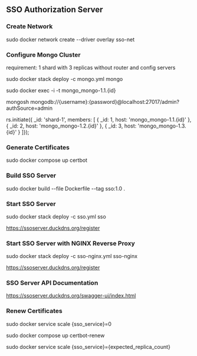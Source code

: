 ## SSO Authorization Server

### Create Network
sudo docker network create --driver overlay sso-net

### Configure Mongo Cluster
requirement: 1 shard with 3 replicas without router and config servers

sudo docker stack deploy -c mongo.yml mongo

sudo docker exec -i -t mongo_mongo-1.1.{id}

mongosh mongodb://{username}:{password}@localhost:27017/admin?authSource=admin

rs.initiate({ _id: 'shard-1', members: [
        { _id: 1, host: 'mongo_mongo-1.1.{id}' },
        { _id: 2, host: 'mongo_mongo-1.2.{id}' },
        { _id: 3, host: 'mongo_mongo-1.3.{id}' }
]});

### Generate Certificates

sudo docker compose up certbot

### Build SSO Server

sudo docker build --file Dockerfile --tag sso:1.0 .

### Start SSO Server

sudo docker stack deploy -c sso.yml sso

https://ssoserver.duckdns.org/register

### Start SSO Server with NGINX Reverse Proxy

sudo docker stack deploy -c sso-nginx.yml sso-nginx

https://ssoserver.duckdns.org/register

### SSO Server API Documentation

https://ssoserver.duckdns.org/swagger-ui/index.html

### Renew Certificates

sudo docker service scale {sso_service}=0

sudo docker compose up certbot-renew

sudo docker service scale {sso_service}={expected_replica_count}